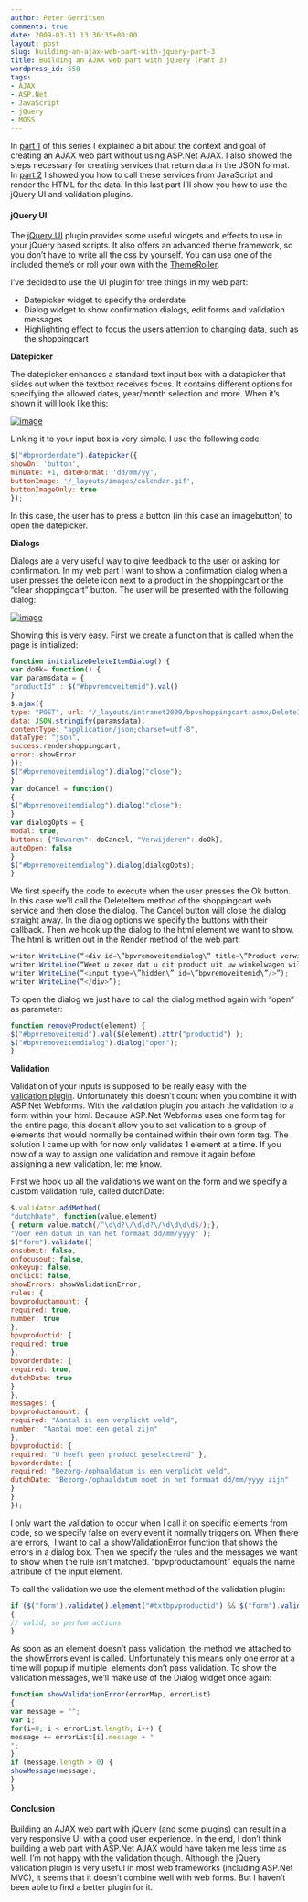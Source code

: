 ```yaml
---
author: Peter Gerritsen
comments: true
date: 2009-03-31 13:36:35+00:00
layout: post
slug: building-an-ajax-web-part-with-jquery-part-3
title: Building an AJAX web part with jQuery (Part 3)
wordpress_id: 558
tags:
- AJAX
- ASP.Net
- JavaScript
- jQuery
- MOSS
---
```


In [part 1](http://blog.petergerritsen.nl/2009/03/30/building-an-ajax-web-part-with-jquery-part-1/) of this series I explained a bit about the context and goal of creating an AJAX web part without using ASP.Net AJAX. I also showed the steps necessary for creating services that return data in the JSON format. In [part 2](http://blogs.tamtam.nl/peterg/2009/03/31/BuildingAnAJAXWebPartWithJQueryPart2.aspx) I showed you how to call these services from JavaScript and render the HTML for the data. In this last part I’ll show you how to use the jQuery UI and validation plugins.


#### jQuery UI


The [jQuery UI](http://jqueryui.com/home) plugin provides some useful widgets and effects to use in your jQuery based scripts. It also offers an advanced theme framework, so you don’t have to write all the css by yourself. You can use one of the included theme’s or roll your own with the [ThemeRoller](http://jqueryui.com/themeroller/).

I’ve decided to use the UI plugin for tree things in my web part:

  * Datepicker widget to specify the orderdate
  * Dialog widget to show confirmation dialogs, edit forms and validation messages
  * Highlighting effect to focus the users attention to changing data, such as the shoppingcart


**Datepicker**

The datepicker enhances a standard text input box with a datapicker that slides out when the textbox receives focus. It contains different options for specifying the allowed dates, year/month selection and more. When it’s shown it will look like this:

[![image](http://blog.petergerritsen.nl/wp-content/uploads/snipping21.png)](http://blog.petergerritsen.nl/wp-content/uploads/snipping20.png)

Linking it to your input box is very simple. I use the following code:

```javascript
$("#bpvorderdate").datepicker({
showOn: 'button',
minDate: +1, dateFormat: 'dd/mm/yy',
buttonImage: '/_layouts/images/calendar.gif',
buttonImageOnly: true
});
```

In this case, the user has to press a button (in this case an imagebutton) to open the datepicker.

**Dialogs**

Dialogs are a very useful way to give feedback to the user or asking for confirmation. In my web part I want to show a confirmation dialog when a user presses the delete icon next to a product in the shoppingcart or the “clear shoppingcart” button. The user will be presented with the following dialog:

[![image](http://blog.petergerritsen.nl/wp-content/uploads/snipping23.png)](http://blog.petergerritsen.nl/wp-content/uploads/snipping22.png)

Showing this is very easy. First we create a function that is called when the page is initialized:

```javascript
function initializeDeleteItemDialog() {
var doOk= function() {
var paramsdata = {
"productId" : $("#bpvremoveitemid").val()
}
$.ajax({
type: "POST", url: "/_layouts/intranet2009/bpvshoppingcart.asmx/DeleteItem",
data: JSON.stringify(paramsdata),
contentType: "application/json;charset=utf-8",
dataType: "json",
success:rendershoppingcart,
error: showError
});
$("#bpvremoveitemdialog").dialog("close");
}
var doCancel = function()
{
$("#bpvremoveitemdialog").dialog("close");
}
var dialogOpts = {
modal: true,
buttons: {"Bewaren": doCancel, "Verwijderen": doOk},
autoOpen: false
}
$("#bpvremoveitemdialog").dialog(dialogOpts);
}
```

We first specify the code to execute when the user presses the Ok button. In this case we’ll call the DeleteItem method of the shoppingcart web service and then close the dialog. The Cancel button will close the dialog straight away. In the dialog options we specify the buttons with their callback. Then we hook up the dialog to the html element we want to show. The html is written out in the Render method of the web part:

```javascript
writer.WriteLine(“<div id=\”bpvremoveitemdialog\” title=\”Product verwijderen?\”>”);
writer.WriteLine(“Weet u zeker dat u dit product uit uw winkelwagen wilt verwijderen?”);
writer.WriteLine(“<input type=\”hidden\” id=\”bpvremoveitemid\”/>”);
writer.WriteLine(“</div>”);
```

To open the dialog we just have to call the dialog method again with “open” as parameter:

```javascript
function removeProduct(element) {
$("#bpvremoveitemid").val($(element).attr("productid") );
$("#bpvremoveitemdialog").dialog("open");
}
```

**Validation**

Validation of your inputs is supposed to be really easy with the [validation plugin](http://bassistance.de/jquery-plugins/jquery-plugin-validation/). Unfortunately this doesn’t count when you combine it with ASP.Net Webforms. With the validation plugin you attach the validation to a form within your html. Because ASP.Net Webforms uses one form tag for the entire page, this doesn’t allow you to set validation to a group of elements that would normally be contained within their own form tag. The solution I came up with for now only validates 1 element at a time.
If you now of a way to assign one validation and remove it again before assigning a new validation, let me know.

First we hook up all the validations we want on the form and we specify a custom validation
rule, called dutchDate:

```javascript
$.validator.addMethod(
"dutchDate", function(value,element)
{ return value.match(/^\d\d?\/\d\d?\/\d\d\d\d$/);},
"Voer een datum in van het formaat dd/mm/yyyy" );
$("form").validate({
onsubmit: false,
onfocusout: false,
onkeyup: false,
onclick: false,
showErrors: showValidationError,
rules: {
bpvproductamount: {
required: true,
number: true
},
bpvproductid: {
required: true
},
bpvorderdate: {
required: true,
dutchDate: true
}
},
messages: {
bpvproductamount: {
required: "Aantal is een verplicht veld",
number: "Aantal moet een getal zijn"
},
bpvproductid: {
required: "U heeft geen product geselecteerd" },
bpvorderdate: {
required: "Bezorg-/ophaaldatum is een verplicht veld",
dutchDate: "Bezorg-/ophaaldatum moet in het formaat dd/mm/yyyy zijn"
}
}
});
```

I only want the validation to occur when I call it on specific elements from code, so we specify false on every event it normally triggers on. When there are errors,  I want to call a showValidationError function that shows the errors in a dialog box. Then we specify the rules and the messages we want to show when the rule isn’t matched. “bpvproductamount” equals the name attribute of the input element.

To call the validation we use the element method of the validation plugin:

```javascript
if ($("form").validate().element("#txtbpvproductid") && $("form").validate().element("#txtbpvproductamount"))
{
// valid, so perfom actions
}
```

As soon as an element doesn’t pass validation, the method we attached to the showErrors event is called. Unfortunately this means only one error at a time will popup if multiple  elements don’t pass validation. To show the validation messages, we’ll make use of the Dialog widget once again:

```javascript
function showValidationError(errorMap, errorList)
{
var message = "";
var i;
for(i=0; i < errorList.length; i++) {
message += errorList[i].message + "  
";
}
if (message.length > 0) {
showMessage(message);
}
}
```


#### Conclusion


Building an AJAX web part with jQuery (and some plugins) can result in a very responsive UI with a good user experience. In the end, I don’t think building a web part with ASP.Net AJAX would have taken me less time as well. I’m not happy with the validation though. Although the jQuery validation plugin is very useful in most web frameworks (including ASP.Net MVC), it seems that it doesn’t combine well with web forms. But I haven’t been able to find a better plugin for it.
